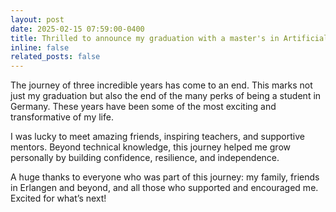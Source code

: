 ```yaml
---
layout: post
date: 2025-02-15 07:59:00-0400
title: Thrilled to announce my graduation with a master's in Artificial Intelligence! 🎓🚀
inline: false
related_posts: false
---
```


The journey of three incredible years has come to an end. This marks not just my graduation but also the end of the many perks of being a student in Germany. These years have been some of the most exciting and transformative of my life.  

I was lucky to meet amazing friends, inspiring teachers, and supportive mentors. Beyond technical knowledge, this journey helped me grow personally by building confidence, resilience, and independence.  

<!-- Unlike many others, my time as a student was smooth and enjoyable, except for the final months when I had to navigate the PhD application process. That phase was tough, but every challenge was a learning experience.   -->

A huge thanks to everyone who was part of this journey: my family, friends in Erlangen and beyond, and all those who supported and encouraged me. Excited for what’s next!  
